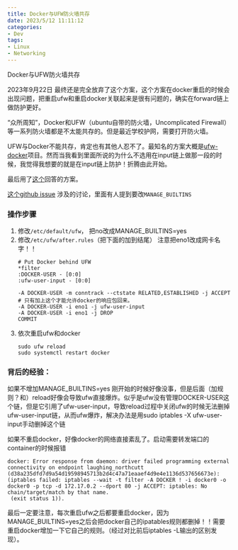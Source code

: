 ```yaml
---
title: Docker与UFW防火墙共存
date: 2023/5/12 11:11:12
categories:
- Dev
tags:
- Linux
- Networking
---
```


Docker与UFW防火墙共存

<!-- more -->

2023年9月22日 最终还是完全放弃了这个方案，这个方案在docker重启的时候会出现问题，把重启ufw和重启docker关联起来是很有问题的，确实在forward链上做防护更好。

“众所周知”，Docker和UFW（ubuntu自带的防火墙，Uncomplicated Firewall）等一系列防火墙都是不太能共存的。但是最近学校护网，需要打开防火墙。

UFW与Docker不能共存，肯定也有其他人忍不了。最知名的方案大概是[ufw-docker](https://github.com/chaifeng/ufw-docker#%E5%A4%AA%E9%95%BF%E4%B8%8D%E6%83%B3%E8%AF%BB)项目。然而当我看到里面所说的为什么不选用在input链上做那一段的时候，我觉得我想要的就是在input链上防护！折腾由此开始。

最后用了[这个](https://stackoverflow.com/questions/30383845/what-is-the-best-practice-of-docker-ufw-under-ubuntu/58098930#58098930)回答的方案。

[这个github issue](https://github.com/moby/moby/issues/4737#issuecomment-456792819) 涉及的讨论，里面有人提到要改`MANAGE_BUILTINS`

### 操作步骤

1. 修改`/etc/default/ufw`， 把no改成MANAGE_BUILTINS=yes
2. 修改`/etc/ufw/after.rules`（把下面的加到结尾） 注意把eno1改成网卡名字！！
    ```
    # Put Docker behind UFW
    *filter
    :DOCKER-USER - [0:0]
    :ufw-user-input - [0:0]

    -A DOCKER-USER -m conntrack --ctstate RELATED,ESTABLISHED -j ACCEPT # 只有加上这个才能允许docker的响应包回来。
    -A DOCKER-USER -i eno1 -j ufw-user-input
    -A DOCKER-USER -i eno1 -j DROP
    COMMIT
    ```
3. 依次重启ufw和docker
    ```
    sudo ufw reload
    sudo systemctl restart docker
    ```

### 背后的经验：

如果不增加MANAGE_BUILTINS=yes 刚开始的时候好像没事，但是后面（加规则？和）reload好像会导致ufw直接爆炸。似乎是ufw没有管理DOCKER-USER这个链，但是它引用了ufw-user-input，导致reload过程中关闭ufw的时候无法删掉ufw-user-input链，从而ufw爆炸，解决办法是用sudo iptables -X ufw-user-input手动删掉这个链

如果不重启docker，好像docker的网络直接紊乱了。启动需要转发端口的container的时候报错
```
docker: Error response from daemon: driver failed programming external connectivity on endpoint laughing_northcutt (d38a235dfd7d9a54d19598945713b2d4c47a71eaaef4d9e4e1136d537656673e):  (iptables failed: iptables --wait -t filter -A DOCKER ! -i docker0 -o docker0 -p tcp -d 172.17.0.2 --dport 80 -j ACCEPT: iptables: No chain/target/match by that name.
 (exit status 1)).
 ```

最后一定要注意，每次重启ufw之后都要重启docker，因为MANAGE_BUILTINS=yes之后会把docker自己的ipatables规则都删掉！！需要重启docker增加一下它自己的规则。（经过对比前后iptables -L输出的区别发现）。
